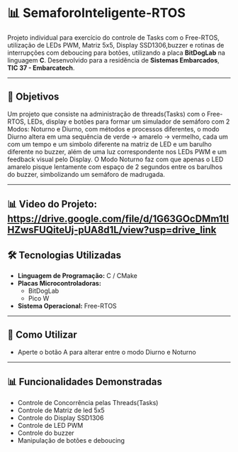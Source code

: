 
# 📊 **﻿SemaforoInteligente-RTOS**

Projeto individual para exercício do controle de Tasks com o Free-RTOS, utilização de LEDs PWM, Matriz 5x5, Display SSD1306,buzzer e rotinas de interrupções com deboucing para botões, utilizando a placa **BitDogLab** na linguagem **C**. Desenvolvido para a residência de **Sistemas Embarcados**, **TIC 37 - Embarcatech**.

---

## 🔎 **Objetivos**

Um projeto que consiste na administração de threads(Tasks) com o Free-RTOS, LEDs, display e botões para formar um simulador de semáforo com 2 Modos: Noturno e Diurno, com métodos e processos diferentes, o modo Diurno altera em uma sequência de verde -> amarelo -> vermelho, cada um com um tempo e um simbolo diferente na matriz de LED e um barulho diferente no buzzer, além de uma luz correspondente nos LEDs PWM e um feedback visual pelo Display. O Modo Noturno faz com que apenas o LED amarelo pisque lentamente com espaço de 2 segundos entre os barulhos do buzzer, simbolizando um semáforo de madrugada.

---

## 📊 **Video do Projeto:** https://drive.google.com/file/d/1G63GOcDMm1tIHZwsFUQiteUj-pUA8d1L/view?usp=drive_link

## 🛠️ **Tecnologias Utilizadas**

- **Linguagem de Programação:** C / CMake
- **Placas Microcontroladoras:**
  - BitDogLab
  - Pico W
- **Sistema Operacional:** Free-RTOS
---

## 📖 **Como Utilizar**

- Aperte o botão A para alterar entre o modo Diurno e Noturno

---

## 📊 **Funcionalidades Demonstradas**

- Controle de Concorrência pelas Threads(Tasks)
- Controle de Matriz de led 5x5
- Controle do Display SSD1306
- Controle de LED PWM
- Controle do buzzer
- Manipulação de botões e deboucing


